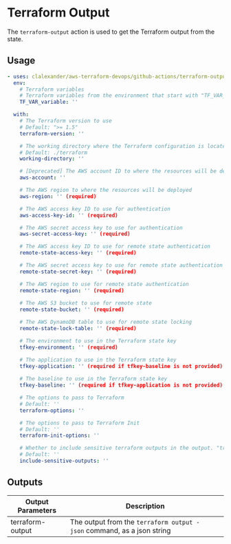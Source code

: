 # Terraform Output

The `terraform-output` action is used to get the Terraform output from the state.

## Usage

```yaml
- uses: clalexander/aws-terraform-devops/github-actions/terraform-output@v1
  env:
    # Terraform variables
    # Terraform variables from the environment that start with "TF_VAR_"
    TF_VAR_variable: ''

  with:
    # The Terraform version to use
    # Default: ">= 1.5"
    terraform-version: ''

    # The working directory where the Terraform configuration is located
    # Default: ./terraform
    working-directory: ''

    # [Deprecated] The AWS account ID to where the resources will be deployed (unused)
    aws-account: ''

    # The AWS region to where the resources will be deployed
    aws-region: '' (required)

    # The AWS access key ID to use for authentication
    aws-access-key-id: '' (required)

    # The AWS secret access key to use for authentication
    aws-secret-access-key: '' (required)

    # The AWS access key ID to use for remote state authentication
    remote-state-access-key: '' (required)

    # The AWS secret access key to use for remote state authentication
    remote-state-secret-key: '' (required)

    # The AWS region to use for remote state authentication
    remote-state-region: '' (required)
    
    # The AWS S3 bucket to use for remote state
    remote-state-bucket: '' (required)

    # The AWS DynamoDB table to use for remote state locking
    remote-state-lock-table: '' (required)

    # The environment to use in the Terraform state key
    tfkey-environment: '' (required)

    # The application to use in the Terraform state key
    tfkey-application: '' (required if tfkey-baseline is not provided)
    
    # The baseline to use in the Terraform state key
    tfkey-baseline: '' (required if tfkey-application is not provided)

    # The options to pass to Terraform
    # Default: ''
    terraform-options: ''

    # The options to pass to Terraform Init
    # Default: ''
    terraform-init-options: '' 

    # Whether to include sensitive terraform outputs in the output. "true" to include all outputs.
    # Default: ''
    include-sensitive-outputs: ''
```

## Outputs

| Output Parameters | Description                                                            |
| ----------------- | ---------------------------------------------------------------------- |
| terraform-output  | The output from the `terraform output -json` command, as a json string |
